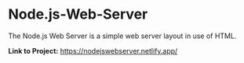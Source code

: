 # Node.js-Web-Server
The Node.js Web Server is a simple web server layout in use of HTML. 

**Link to Project:** https://nodejswebserver.netlify.app/


